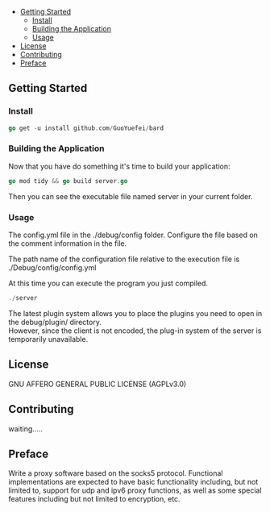 - [Getting Started](#getting-started)
  + [Install](#install)
  + [Building the Application](#building-the-application)
  + [Usage](#usage)
- [License](#license)
- [Contributing](#contributing)
- [Preface](#preface)

## Getting Started

### Install

```go
go get -u install github.com/GuoYuefei/bard
```

### Building the Application

Now that you have do something it's time to build your application:

```go
go mod tidy && go build server.go
```

Then you can see the executable file named server in your current folder.

### Usage

The config.yml file in the ./debug/config folder. Configure the file based on the comment information in the file. 

The path name of the configuration file relative to the execution file is ./Debug/config/config.yml

At this time you can execute the program you just compiled.

```go
./server 
```
The latest plugin system allows you to place the plugins you need to open in the debug/plugin/ directory.  
However, since the client is not encoded, the plug-in system of the server is temporarily unavailable. 
## License

GNU AFFERO GENERAL PUBLIC LICENSE (AGPLv3.0)

## Contributing

waiting.....

## Preface

Write a proxy software based on the socks5 protocol. Functional implementations are expected to have basic functionality including, but not limited to, support for udp and ipv6 proxy functions, as well as some special features including but not limited to encryption, etc.
